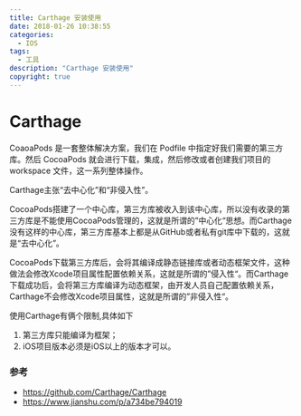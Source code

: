 ```yaml
---
title: Carthage 安装使用
date: 2018-01-26 10:38:55
categories:
  - IOS
tags:
  - 工具
description: "Carthage 安装使用"
copyright: true
---
```


# Carthage

CoaoaPods 是一套整体解决方案，我们在 Podfile 中指定好我们需要的第三方库。然后 CocoaPods 就会进行下载，集成，然后修改或者创建我们项目的 workspace 文件，这一系列整体操作。

Carthage主张“去中心化”和“非侵入性”。

CocoaPods搭建了一个中心库，第三方库被收入到该中心库，所以没有收录的第三方库是不能使用CocoaPods管理的，这就是所谓的”中心化“思想。而Carthage没有这样的中心库，第三方库基本上都是从GitHub或者私有git库中下载的，这就是“去中心化”。

CocoaPods下载第三方库后，会将其编译成静态链接库或者动态框架文件，这种做法会修改Xcode项目属性配置依赖关系，这就是所谓的”侵入性“。而Carthage下载成功后，会将第三方库编译为动态框架，由开发人员自己配置依赖关系，Carthage不会修改Xcode项目属性，这就是所谓的”非侵入性“。

使用Carthage有俩个限制,具体如下

1. 第三方库只能编译为框架；
2. iOS项目版本必须是iOS以上的版本才可以。

### 参考

+ https://github.com/Carthage/Carthage
+ https://www.jianshu.com/p/a734be794019